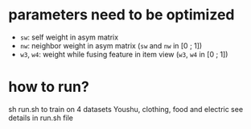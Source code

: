# parameters need to be optimized

- `sw`: self weight in asym matrix
- `nw`: neighbor weight in asym matrix (`sw` and `nw` in [0 ; 1])
- `w3`, `w4`: weight while fusing feature in item view (`w3`, `w4` in [0 ; 1])


# how to run?

sh run.sh to train on 4 datasets Youshu, clothing, food and electric
see details in run.sh file